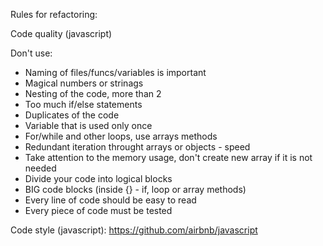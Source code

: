 Rules for refactoring:

Code quality (javascript)

Don't use:

- Naming of files/funcs/variables is important
- Magical numbers or strinags
- Nesting of the code, more than 2
- Too much if/else statements
- Duplicates of the code
- Variable that is used only once
- For/while and other loops, use arrays methods
- Redundant iteration throught arrays or objects - speed
- Take attention to the memory usage, don't create new array if it is not needed
- Divide your code into logical blocks
- BIG code blocks (inside {} - if, loop or array methods)
- Every line of code should be easy to read
- Every piece of code must be tested

Code style (javascript):
https://github.com/airbnb/javascript
